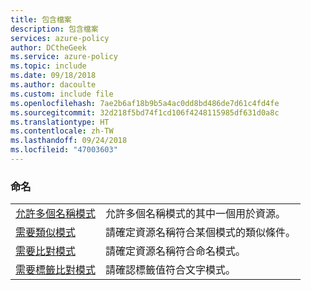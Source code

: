 ```yaml
---
title: 包含檔案
description: 包含檔案
services: azure-policy
author: DCtheGeek
ms.service: azure-policy
ms.topic: include
ms.date: 09/18/2018
ms.author: dacoulte
ms.custom: include file
ms.openlocfilehash: 7ae2b6af18b9b5a4ac0dd8bd486de7d61c4fd4fe
ms.sourcegitcommit: 32d218f5bd74f1cd106f4248115985df631d0a8c
ms.translationtype: HT
ms.contentlocale: zh-TW
ms.lasthandoff: 09/24/2018
ms.locfileid: "47003603"
---
```

### <a name="naming"></a>命名

|  |  |
|---------|---------|
| [允許多個名稱模式](../articles/governance/policy/samples/allow-multiple-name-patterns.md) | 允許多個名稱模式的其中一個用於資源。 |
| [需要類似模式](../articles/governance/policy/samples/enforce-like-pattern.md) | 請確定資源名稱符合某個模式的類似條件。 |
| [需要比對模式](../articles/governance/policy/samples/enforce-match-pattern.md) | 請確定資源名稱符合命名模式。 |
| [需要標籤比對模式](../articles/governance/policy/samples/enforce-tag-match-pattern.md) | 請確認標籤值符合文字模式。 |